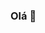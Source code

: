 ### Olá 🙋

<!--
**MaduSilva/MaduSilva** is a ✨ _special_ ✨ repository because its `README.md` (this file) appears on your GitHub profile.

### Maria Eduarda / 17 anos / Atualmente estudante do curso de Desenvolvimento de Sistemas na Escola SENAI de Informática / São Paulo - SP

- 🔭 I’m currently working on ...
- 🌱 I’m currently learning ...
- 👯 I’m looking to collaborate on ...
- 🤔 I’m looking for help with ...
- 💬 Ask me about ...
- 📫 How to reach me: ...
- 😄 Pronouns: ...
- ⚡ Fun fact: ...

